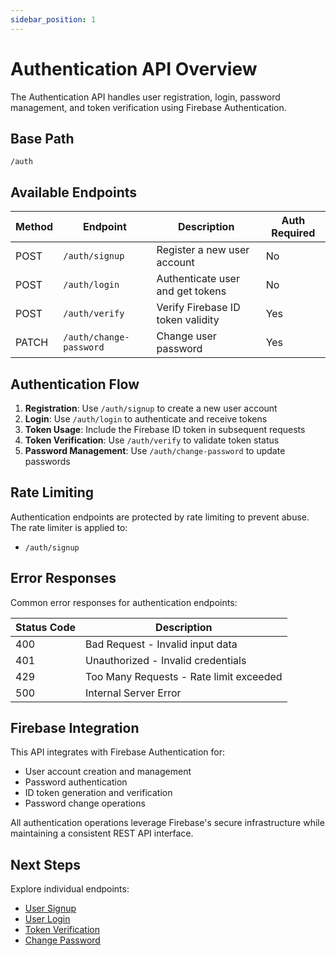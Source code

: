 ```yaml
---
sidebar_position: 1
---
```


# Authentication API Overview

The Authentication API handles user registration, login, password management, and token verification using Firebase Authentication.

## Base Path
```
/auth
```

## Available Endpoints

| Method | Endpoint | Description | Auth Required |
|--------|----------|-------------|---------------|
| POST | `/auth/signup` | Register a new user account | No |
| POST | `/auth/login` | Authenticate user and get tokens | No |
| POST | `/auth/verify` | Verify Firebase ID token validity | Yes |
| PATCH | `/auth/change-password` | Change user password | Yes |

## Authentication Flow

1. **Registration**: Use `/auth/signup` to create a new user account
2. **Login**: Use `/auth/login` to authenticate and receive tokens
3. **Token Usage**: Include the Firebase ID token in subsequent requests
4. **Token Verification**: Use `/auth/verify` to validate token status
5. **Password Management**: Use `/auth/change-password` to update passwords

## Rate Limiting

Authentication endpoints are protected by rate limiting to prevent abuse. The rate limiter is applied to:
- `/auth/signup`

## Error Responses

Common error responses for authentication endpoints:

| Status Code | Description |
|-------------|-------------|
| 400 | Bad Request - Invalid input data |
| 401 | Unauthorized - Invalid credentials |
| 429 | Too Many Requests - Rate limit exceeded |
| 500 | Internal Server Error |

## Firebase Integration

This API integrates with Firebase Authentication for:
- User account creation and management
- Password authentication
- ID token generation and verification
- Password change operations

All authentication operations leverage Firebase's secure infrastructure while maintaining a consistent REST API interface.

## Next Steps

Explore individual endpoints:
- [User Signup](./signup)
- [User Login](./login)
- [Token Verification](./verify)
- [Change Password](./change-password)